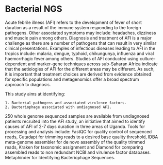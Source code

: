 # Bacterial NGS

Acute febrile illness (AFI) refers to the development of fever of short duration as a result of the immune system
responding to the foreign pathogens. Other associated symptoms may include: headaches, dizziness and muscle pain among others.
Diagnosis and treatment of AFI is a major challenge as there are a number of pathogens that can result in very similar 
clinical presentations. Examples of infectious diseases leading to AFI in the tropics include: malaria, dengue, typhoid, 
chikungunya, influenza and viral haemorrhagic fever among others. Studies of AFI conducted using culture-dependent and 
marker-gene techniques across sub-Saharan Africa indicate that the aetiologies of AFI for the different areas may be different.
As such, it is important that treatment choices are derived from evidence obtained for specific populations and metagenomics 
offer a broad spectrum approach to diagnosis.

This study aims at identifying: 

    1. Bacterial pathogens and associated virulence factors.
    2. Bacteriophage associated with undiagnosed AFI. 

250 whole genome sequenced samples are available from undiagnosed patients recruited into the AFI study,
an initiative that aimed to identify causes of AFI of 2-7 days duration in three areas of Uganda. 
Tools for processing and analysis include: FastQC for quality control of sequenced reads, Cutadapt for trimming reads to a
desired base quality threshold, IDBA meta-genome assembler for de novo assembly of the quality trimmed reads, Kraken for 
taxonomic assignment and Diamond for comparing assembled reads to non redundant  NCBI and virulence factor databases. 
Metaphinder for Identifying Bacteriophage Sequences.
